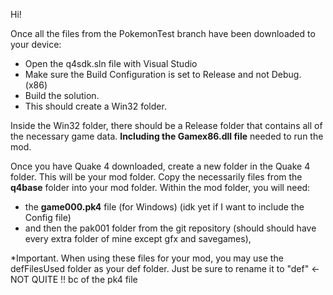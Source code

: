 Hi!

Once all the files from the PokemonTest branch have been downloaded to your device:
- Open the q4sdk.sln file with Visual Studio
- Make sure the Build Configuration is set to Release and not Debug. (x86)
- Build the solution.
- This should create a Win32 folder.

Inside the Win32 folder, there should be a Release folder that contains all of the necessary game data.  **Including the Gamex86.dll file** needed to run the mod.

Once you have Quake 4 downloaded, create a new folder in the Quake 4 folder. This will be your mod folder.  Copy the necessarily files from the __q4base__ folder into your mod folder.
Within the mod folder, you will need:
- the **game000.pk4** file (for Windows)
(idk yet if I want to include the Config file)
- and then the pak001 folder from the git repository (should should have every extra folder of mine except gfx and savegames), 


*Important.  When using these files for your mod, you may use the defFilesUsed folder as your def folder. Just be sure to rename it to "def"      <- NOT QUITE !!   bc of the pk4 file


